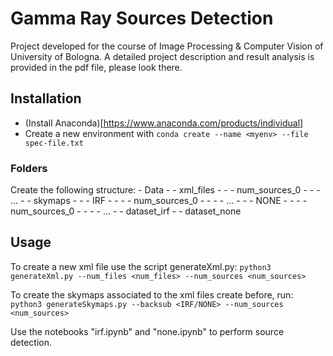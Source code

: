 # Gamma Ray Sources Detection
Project developed for the course of Image Processing & Computer Vision of University of Bologna.
A detailed project description and result analysis is provided in the pdf file, please look there.

## Installation
- (Install Anaconda)[https://www.anaconda.com/products/individual]
- Create a new environment with `conda create --name <myenv> --file spec-file.txt`

### Folders
Create the following structure:
\- Data
\- \- xml_files
\- \- \- num_sources_0
\- \- \-  ...
\- \- skymaps
\- \- \- IRF
\- \- \- \- num_sources_0
\- \- \- \- ...
\- \- \- NONE
\- \- \- \- num_sources_0
\- \- \- \- ...
\- \- dataset_irf
\- \- dataset_none

## Usage
To create a new xml file use the script generateXml.py:
`python3 generateXml.py --num_files <num_files> --num_sources <num_sources>`

To create the skymaps associated to the xml files create before, run:
`python3 generateSkymaps.py --backsub <IRF/NONE> --num_sources <num_sources>`

Use the notebooks "irf.ipynb" and "none.ipynb" to perform source detection.

